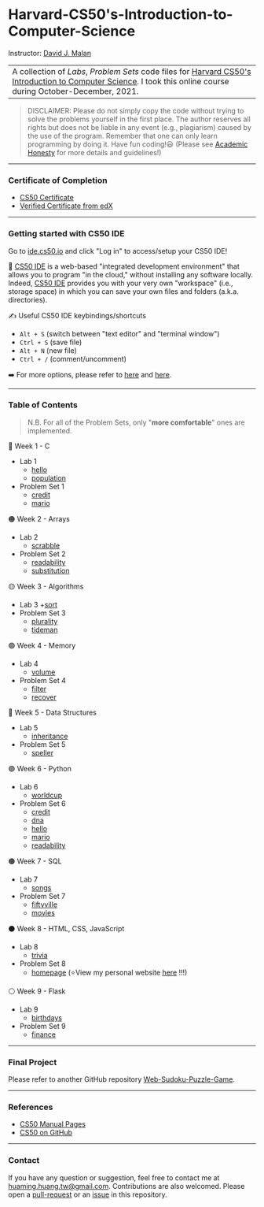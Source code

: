 Harvard-CS50's-Introduction-to-Computer-Science
===============================================

Instructor: [David J. Malan](https://cs.harvard.edu/malan/)

<table>
<tr>
<td>
A collection of <i>Labs</i>, <i>Problem Sets</i> code files for <a href="https://cs50.harvard.edu/x/2021/">Harvard CS50's Introduction to Computer Science</a>.
I took this online course during October-December, 2021.
</td>
</tr>
</table>

> DISCLAIMER: Please do not simply copy the code without trying to solve the problems yourself in the first place. The author reserves all rights but does not be liable in any event (e.g., plagiarism) caused by the use of the program. Remember that one can only learn programming by doing it. Have fun coding!😃 (Please see [Academic Honesty](https://cs50.harvard.edu/x/2021/honesty/) for more details and guidelines!)

---

### Certificate of Completion

- [CS50 Certificate](https://certificates.cs50.io/4ea0f1af-9e1e-4544-a99a-974f84fa02c1.png?size=A4)
- [Verified Certificate from edX]()

---

### Getting started with CS50 IDE
Go to [ide.cs50.io](https://ide.cs50.io/) and click "Log in" to access/setup your CS50 IDE!

📝 [CS50 IDE](https://ide.cs50.io/) is a web-based "integrated development environment" that allows you to program "in the cloud," without installing any software locally. Indeed, [CS50 IDE](https://ide.cs50.io/) provides you with your very own "workspace" (i.e., storage space) in which you can save your own files and folders (a.k.a. directories).

✍️ Useful CS50 IDE keybindings/shortcuts
- `Alt + S` (switch between "text editor" and "terminal window")
- `Ctrl + S` (save file)
- `Alt + N` (new file)
- `Ctrl + /` (comment/uncomment)

➡️ For more options, please refer to [here](https://www.pythonclassroom.com/python-cloud-options/cloud9/cloud9-cheat-sheet) and [here](https://www.reddit.com/r/cs50/comments/9he3rx/what_are_your_favourite_most_useful_cs50_ide/).

---

### Table of Contents

> N.B. For all of the Problem Sets, only "**more comfortable**" ones are implemented.  

🔴 Week 1 - C  
- Lab 1
	+ [hello](./lab1/hello)
	+ [population](./lab1/population)
- Problem Set 1
	+ [credit](./pset1/credit)
	+ [mario](./pset1/mario)

🟠 Week 2 - Arrays  
- Lab 2
	+ [scrabble](./lab2/scrabble)
- Problem Set 2
	+ [readability](./pset2/readability)
	+ [substitution](./pset2/substitution)

🟡 Week 3 - Algorithms  
- Lab 3
	+[sort](./lab3/sort)
- Problem Set 3
	+ [plurality](./pset3/plurality)
	+ [tideman](./pset3/tideman)

🟢 Week 4 - Memory  
- Lab 4
	+ [volume](./lab4/volume)
- Problem Set 4
	+ [filter](./pset4/filter)
	+ [recover](./pset4/recover)

🔵 Week 5 - Data Structures  
- Lab 5
	+ [inheritance](./lab5/inheritance)
- Problem Set 5
	+ [speller](./pset5/speller)

🟣 Week 6 - Python  
- Lab 6
	+ [worldcup](./lab6/worldcup)
- Problem Set 6
	+ [credit](./pset6/credit)
	+ [dna](./pset6/dna)
	+ [hello](./pset6/hello)
	+ [mario](./pset6/mario)
	+ [readability](./pset6/readability)

🟤 Week 7 - SQL  
- Lab 7
	+ [songs](./lab7/songs)
- Problem Set 7
	+ [fiftyville](./pset7/fiftyville)
	+ [movies](./pset7/movies)

⚫️ Week 8 - HTML, CSS, JavaScript  
- Lab 8
	+ [trivia](./lab8/trivia)
- Problem Set 8
	+ [homepage](https://github.com/huaminghuangtw/huaminghuangtw.github.io) (⭐View my personal website [here](https://huaminghuangtw.github.io/) !!!)

⚪️ Week 9 - Flask  
- Lab 9
	+ [birthdays](./lab9/birthdays)
- Problem Set 9
	+ [finance](./pset9/finance)

---

### Final Project

Please refer to another GitHub repository [Web-Sudoku-Puzzle-Game](https://github.com/huaminghuangtw/Web-Sudoku-Puzzle-Game).

---

### References
- [CS50 Manual Pages](https://manual.cs50.io/)
- [CS50 on GitHub](https://github.com/cs50)

---

### Contact
If you have any question or suggestion, feel free to contact me at huaming.huang.tw@gmail.com. Contributions are also welcomed. Please open a [pull-request](https://github.com/hmhuang0501/Harvard-CS50x-2021/compare) or an [issue](https://github.com/hmhuang0501/Harvard-CS50x-2021/issues/new) in this repository. 

